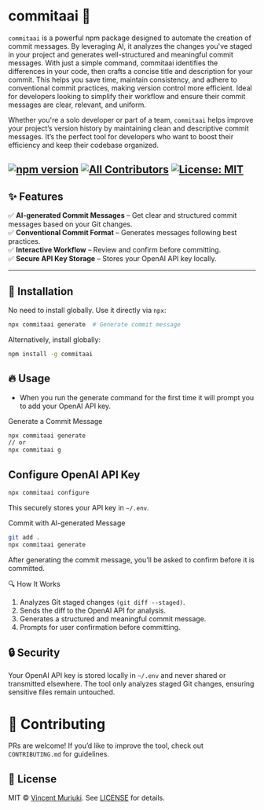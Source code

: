 # commitaai 🚀  

`commitaai` is a powerful npm package designed to automate the creation of commit messages. By leveraging AI, it analyzes the changes you've staged in your project and generates well-structured and meaningful commit messages. With just a simple command, commitaai identifies the differences in your code, then crafts a concise title and description for your commit. This helps you save time, maintain consistency, and adhere to conventional commit practices, making version control more efficient. Ideal for developers looking to simplify their workflow and ensure their commit messages are clear, relevant, and uniform.

Whether you're a solo developer or part of a team, `commitaai` helps improve your project’s version history by maintaining clean and descriptive commit messages. It’s the perfect tool for developers who want to boost their efficiency and keep their codebase organized. 
 

[![npm version](https://img.shields.io/npm/v/commitaai)](https://www.npmjs.com/package/commitaai)
[![All Contributors](https://img.shields.io/badge/all_contributors-8-orange.svg?style=flat-square)](#contributors)
[![License: MIT](https://img.shields.io/badge/license-MIT-blue.svg)](LICENSE) 
---

## ✨ Features  

✅ **AI-generated Commit Messages** – Get clear and structured commit messages based on your Git changes.  
✅ **Conventional Commit Format** – Generates messages following best practices.  
✅ **Interactive Workflow** – Review and confirm before committing.  
✅ **Secure API Key Storage** – Stores your OpenAI API key locally.  

---

## 🚀 Installation  

No need to install globally. Use it directly via `npx`:  

```bash
npx commitaai generate  # Generate commit message
```

Alternatively, install globally:

```bash
npm install -g commitaai
```

## 🔥 Usage
- When you run the generate command for the first time it will prompt you to add your OpenAI API key.

Generate a Commit Message

```bash
npx commitaai generate
// or
npx commitaai g
```

## Configure OpenAI API Key
```bash
npx commitaai configure
```

This securely stores your API key in `~/.env`.

Commit with AI-generated Message
```bash
git add .
npx commitaai generate
```
After generating the commit message, you’ll be asked to confirm before it is committed.

🔍 How It Works

1. Analyzes Git staged changes `(git diff --staged)`.
2. Sends the diff to the OpenAI API for analysis.
3. Generates a structured and meaningful commit message.
4. Prompts for user confirmation before committing.

## 🔒 Security

Your OpenAI API key is stored locally in `~/.env` and never shared or transmitted elsewhere.
The tool only analyzes staged Git changes, ensuring sensitive files remain untouched.

# 🤝 Contributing

PRs are welcome! If you’d like to improve the tool, check out `CONTRIBUTING.md` for guidelines.

## 📜 License

MIT © [Vincent Muriuki](https://github.com/vincentmuriuki). See [LICENSE](https://github.com/vincentmuriuki/commitaai/blob/master/LICENSE) for details.